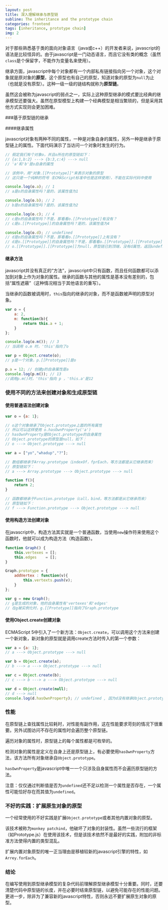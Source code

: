 ```yaml
---
layout: post
title: 深入理解继承与原型链
subline: The inheritance and the prototype chain
categories: frontend
tags: [inheritance, prototype chain]
img: 2
---
```


对于那些熟悉基于类的面向对象语言（java或c++）的开发者来说，javascript的语法是比较怪异的。由于javascript是一门动态语言，而且它没有类的概念（虽然<code>class</code>是个保留字，不能作为变量名来使用）。

<p>继承方面，javascript中每个对象都有一个内部私有链接指向另一个对象，这个对象就是原对象的<strong>原型</strong>，这个原型也有自己的原型，知道对象的原型为<code>null</code>为止（也就是没有原型）。这种一级一级的链结构就称为<strong>原型链</strong>。</p>

<p>虽然这会被称为javascript的弱点之一，实际上这种原型继承的模式要比经典的继承模型还要强大。虽然在原型模型上构建一个经典模型是相当繁琐的，但是采用其他方式实现则会更加困难。</p>

###基于原型链的继承

####继承属性
<p>javascript对象有两种不同的属性，一种是对象自身的属性，另外一种是继承于原型链上的属性。下面代码演示了当访问一个对象时发生的行为。</p>

```javascript
// 假定我们有个对象o，并且o所在的原型链如下：
// {a:1,b:2} ---> {b:3,c:4} ---> null
// 'a'和'b'是o自身的属性

// 该例中，用"对象.[[Prototype]]"来表示对象的原型
// 这只是一个纯粹的符号（ECMAScript标准中也是这样使用），不能在实际代码中使用

console.log(o.a); // 1
// a是o的自身属性吗？是的，该属性值为1

console.log(o.b); // 2
// b是o的自身属性吗？是的，该属性值为2

console.log(o.c); // 4
// c是o的自身属性吗？不是，那看看o.[[Prototype]]有没有？
// c是o.[[Prototype]]的自身属性吗？是的，该属性值为4

console.log(o.d); // undefined
// d是o的自身属性吗？不是，那看看o.[[Prototype]]上有没有？
// d是o.[[Prototype]]的自身属性吗？不是，那看看o.[[Prototype]].[[Prototype]]上有没有？
// o.[[Prototype]].[[Prototype]]为null，原型链已到顶端，没有d属性，返回undefined
```

<h4>继承方法</h4>
<p>javascript并没有真正的“方法”，javascript中只有函数，而且任何函数都可以添加到对象上作为对象的属性。继承的函数与其他的属性是基本没有差别的，包括“属性遮蔽”（这种情况相当于其他语言的重写）。</p>

<p>当继承的函数被调用时，<code>this</code>指向的继承的对象，而不是函数被声明的原型对象。</p>

```javascript
var o = {
	a: 2,
	m: function(b){
		return this.a + 1;
	}
};

console.log(o.m()); // 3
// 当调用 o.m 时，'this'指向了o

var p = Object.create(o);
// p是一个对象，p.[[Prototype]]是o

p.a = 12; // 创建p的自身属性是a
console.log(p.m()); // 13
//调用p.m()时，'this'指向 p ，'this.a'是12
```

<h3>使用不同的方法来创建对象和生成原型链</h3>
<h4>使用普通语法创建对象</h4>

```javascript
var o = {a: 1};

// o这个对象继承了Object.prototype上面的所有属性
// 所以可以这样使用 o.hasOwnProperty('a')
// hasOwnProperty是Object.prototype的自身属性
// Object.prototype的原型是null，如下：
// o ---> Object.prototype ---> null

var a = ["yo","whadup","?"];

// 数组都继承于Array.prototype（indexOf，fprEach，等方法都是从它继承而来）
// 原型链如下：
// a ---> Array.prototype ---> Object.prototype ---> null

function f(){
	return 2;
}

// 函数都继承于Function.prototype（call，bind，等方法都是从它继承而来）
// 原型链如下：
// f ---> Function.prototype ---> Object.prototype ---> null
```

<h4>使用构造方法创建对象</h4>
<p>在javascript中，构造方法其实就是一个普通函数，当使用<code>new</code>操作符来使用这个函数时，他就可以成为构造方法（构造函数）。</p>

```javascript
function Graph() {
	this.vertexes = [];
	this.edges    = [];
}

Graph.prototype = {
	addVertex : function(v){
		this.vertexts.push(v);
	}
};

var g = new Graph();
// g是生成的对象，他的自身属性有'vertexes'和'edges'
// 在g被实例化时，g.[[Prototype]]指向了Graph.prototype
```

<h4>使用Object.create创建对象</h4>
<p>ECMAScript 5中引入了一个新方法：<code>Object.create</code>，可以调用这个方法来创建一个新对象，新对象的原型就是调用create方法时传入的第一个参数：</p>

```javascript
var a = {a: 1};
// a ---> Object.prototype ---> null

var b = Object.create(a);
// b ---> a ---> Object.prototype ---> null

var c = Object.create(b);
// c ---> b ---> a ---> Object.prototype ---> null

var d = Object.create(null);
// d ---> null
console.log(d.hasOwnProperty); // undefined , 因为d没有继承Object.prototype
```

<h3>性能</h3>
<p>在原型链上查找属性比较耗时，对性能有副作用，这在性能要求苛刻的情况下很重要。另外试图访问不存在的属性时会遍历整个原型链。</p>
<p>遍历对象的属性时，原型链上的每个属性都是可枚举的。</p>
<p>检测对象的属性是定义在自身上还是原型链上，有必要使用<code>hasOwnProperty</code>方法，该方法所有对象继承自<code>Object.prototype</code>。</p>
<p><code>hasOwnProperty</code>是javascript中唯一一个只涉及自身属性而不会遍历原型链的方法。</p>
<div class="note">
	<p>注意：仅仅通过判断值是否为<code>undefined</code>还不足以检测一个属性是否存在，一个属性可能恰好存在而其值为<code>undefined</code>。</p>
</div>

<h3>不好的实践：扩展原生对象的原型</h3>
<p>一个经常使用的不好实践是扩展<code>Object.prototype</code>或者其他内置对象的原型。</p>
<p>该技术被称为<code>monkey patchind</code>，他破坏了对象的封装性。虽然一些流行的框架（如Prototype.js）在使用该技术，但是该技术依然不是最好的实践，附加的非标准方法使得内置的类型混乱。</p>
<p>扩展内置对象原型的唯一正当理由是移植较新的javascript引擎的特性，如<code>Arrey.forEach</code>。</p>

<h3>结论</h3>
<p>在编写使用到原型继承模型的复杂代码前理解原型继承模型十分重要。同时，还要清楚代码中原型链的长度，并在必要时结束原型链，以避免可能存在的性能问题。更进一步，除非为了兼容新的javascript特性，否则永远不要扩展原生对象的原型。</p>
